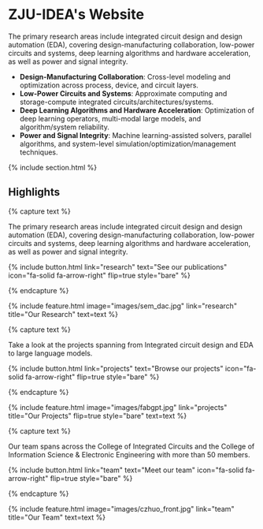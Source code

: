 ---
---

# ZJU-IDEA's Website

The primary research areas include integrated circuit design and design automation (EDA), covering design-manufacturing collaboration, low-power circuits and systems, deep learning algorithms and hardware acceleration, as well as power and signal integrity.

- **Design-Manufacturing Collaboration**: Cross-level modeling and optimization across process, device, and circuit layers.
- **Low-Power Circuits and Systems**: Approximate computing and storage-compute integrated circuits/architectures/systems.
- **Deep Learning Algorithms and Hardware Acceleration**: Optimization of deep learning operators, multi-modal large models, and algorithm/system reliability.
- **Power and Signal Integrity**: Machine learning-assisted solvers, parallel algorithms, and system-level simulation/optimization/management techniques.

{% include section.html %}

## Highlights

{% capture text %}

The primary research areas include integrated circuit design and design automation (EDA), covering design-manufacturing collaboration, low-power circuits and systems, deep learning algorithms and hardware acceleration, as well as power and signal integrity.

{%
  include button.html
  link="research"
  text="See our publications"
  icon="fa-solid fa-arrow-right"
  flip=true
  style="bare"
%}

{% endcapture %}

{%
  include feature.html
  image="images/sem_dac.jpg"
  link="research"
  title="Our Research"
  text=text
%}

{% capture text %}

Take a look at the projects spanning from Integrated circuit design and EDA to large language models.

{%
  include button.html
  link="projects"
  text="Browse our projects"
  icon="fa-solid fa-arrow-right"
  flip=true
  style="bare"
%}

{% endcapture %}

{%
  include feature.html
  image="images/fabgpt.jpg"
  link="projects"
  title="Our Projects"
  flip=true
  style="bare"
  text=text
%}

{% capture text %}

Our team spans across the College of Integrated Circuits and the College of Information Science & Electronic Engineering with more than 50 members.

{%
  include button.html
  link="team"
  text="Meet our team"
  icon="fa-solid fa-arrow-right"
  flip=true
  style="bare"
%}

{% endcapture %}

{%
  include feature.html
  image="images/czhuo_front.jpg"
  link="team"
  title="Our Team"
  text=text
%}
